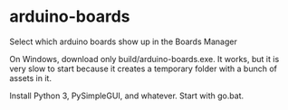 # arduino-boards
Select which arduino boards show up in the Boards Manager

On Windows, download only build/arduino-boards.exe. It works, but it
is very slow to start because it creates a temporary folder with a
bunch of assets in it.

Install Python 3, PySimpleGUI, and whatever. Start with go.bat.
